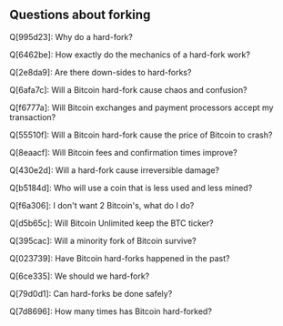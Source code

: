 ## Questions about forking

Q[995d23]: Why do a hard-fork?

Q[6462be]: How exactly do the mechanics of a hard-fork work?

Q[2e8da9]: Are there down-sides to hard-forks?

Q[6afa7c]: Will a Bitcoin hard-fork cause chaos and confusion?

Q[f6777a]: Will Bitcoin exchanges and payment processors accept my transaction?

Q[55510f]: Will a Bitcoin hard-fork cause the price of Bitcoin to crash?

Q[8eaacf]: Will Bitcoin fees and confirmation times improve?

Q[430e2d]: Will a hard-fork cause irreversible damage?

Q[b5184d]: Who will use a coin that is less used and less mined?

Q[f6a306]: I don't want 2 Bitcoin's, what do I do?

Q[d5b65c]: Will Bitcoin Unlimited keep the BTC ticker?

Q[395cac]: Will a minority fork of Bitcoin survive?

Q[023739]: Have Bitcoin hard-forks happened in the past?

Q[6ce335]: We should we hard-fork?

Q[79d0d1]: Can hard-forks be done safely?

Q[7d8696]: How many times has Bitcoin hard-forked?

